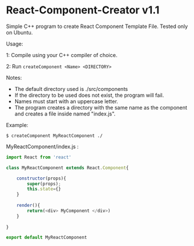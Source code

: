 # React-Component-Creator v1.1
Simple C++ program to create React Component Template File. Tested only on Ubuntu.

Usage:

1: Compile using your C++ compiler of choice.

2: Run `createComponent <Name> <DIRECTORY>`

Notes:
- The default directory used is ./src/components
- If the directory to be used does not exist, the program will fail.
- Names must start with an uppercase letter.
- The program creates a directory with the same name as the component and creates a file inside named "index.js".

Example:

```shell
$ createComponent MyReactComponent ./
```

MyReactComponent/index.js :

```javascript
import React from 'react'

class MyReactComponent extends React.Component{

	constructor(props){
		super(props);
		this.state={}
	}
	
	render(){
		return(<div> MyComponent </div>)
	}
	
}

export default MyReactComponent
```
